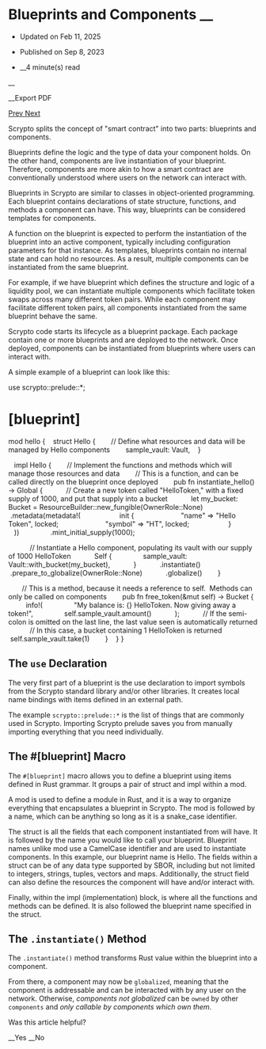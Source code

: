 #  Blueprints and Components __

* Updated on Feb 11, 2025
* Published on Sep 8, 2023

* __4 minute(s) read

__

__Export PDF

[ Prev ](/docs/resim-radix-engine-simulator "resim \(Radix Engine Simulator\)")[ Next ](/docs/resources "Resources")

Scrypto splits the concept of "smart contract" into two parts: blueprints and components.

Blueprints define the logic and the type of data your component holds. On the other hand, components are live instantiation of your blueprint. Therefore, components are more akin to how a smart contract are conventionally understood where users on the network can interact with.

Blueprints in Scrypto are similar to classes in object-oriented programming. Each blueprint contains declarations of state structure, functions, and methods a component can have. This way, blueprints can be considered templates for components.

A function on the blueprint is expected to perform the instantiation of the blueprint into an active component, typically including configuration parameters for that instance. As templates, blueprints contain no internal state and can hold no resources. As a result, multiple components can be instantiated from the same blueprint.

For example, if we have blueprint which defines the structure and logic of a liquidity pool, we can instantiate multiple components which facilitate token swaps across many different token pairs. While each component may facilitate different token pairs, all components instantiated from the same blueprint behave the same.

Scrypto code starts its lifecycle as a blueprint package. Each package contain one or more blueprints and are deployed to the network. Once deployed, components can be instantiated from blueprints where users can interact with.

A simple example of a blueprint can look like this:


use scrypto::prelude::*;

# [blueprint]
mod hello {
   struct Hello {
       // Define what resources and data will be managed by Hello components
       sample_vault: Vault,
   }

   impl Hello {
       // Implement the functions and methods which will manage those resources and data
       // This is a function, and can be called directly on the blueprint once deployed
       pub fn instantiate_hello() -> Global<Hello> {
           // Create a new token called "HelloToken," with a fixed supply of 1000, and put that supply into a bucket
           let my_bucket: Bucket = ResourceBuilder::new_fungible(OwnerRole::None)
               .metadata(metadata!(
                   init {
                       "name" => "Hello Token", locked;
                       "symbol" => "HT", locked;
                   }
               ))
               .mint_initial_supply(1000);

           // Instantiate a Hello component, populating its vault with our supply of 1000 HelloToken
           Self {
               sample_vault: Vault::with_bucket(my_bucket),
           }
           .instantiate()
           .prepare_to_globalize(OwnerRole::None)
           .globalize()
       }

       // This is a method, because it needs a reference to self.  Methods can only be called on components
       pub fn free_token(&mut self) -> Bucket {
           info!(
               "My balance is: {} HelloToken. Now giving away a token!",
               self.sample_vault.amount()
           );
           // If the semi-colon is omitted on the last line, the last value seen is automatically returned
           // In this case, a bucket containing 1 HelloToken is returned
           self.sample_vault.take(1)
       }
   }
}

## The `use` Declaration

The very first part of a blueprint is the use declaration to import symbols from the Scrypto standard library and/or other libraries. It creates local name bindings with items defined in an external path.

The example `scrypto::prelude::*` is the list of things that are commonly used in Scrypto. Importing Scrypto prelude saves you from manually importing everything that you need individually.

## The #[blueprint] Macro

The `#[blueprint]` macro allows you to define a blueprint using items defined in Rust grammar. It groups a pair of struct and impl within a mod.

A mod is used to define a module in Rust, and it is a way to organize everything that encapsulates a blueprint in Scrypto. The mod is followed by a name, which can be anything so long as it is a snake_case identifier.

The struct is all the fields that each component instantiated from will have. It is followed by the name you would like to call your blueprint. Blueprint names unlike mod use a CamelCase identifier and are used to instantiate components. In this example, our blueprint name is Hello. The fields within a struct can be of any data type supported by SBOR, including but not limited to integers, strings, tuples, vectors and maps. Additionally, the struct field can also define the resources the component will have and/or interact with.

Finally, within the impl (implementation) block, is where all the functions and methods can be defined. It is also followed the blueprint name specified in the struct.

## The `.instantiate()` Method

The `.instantiate()` method transforms Rust value within the blueprint into a component.

From there, a component may now be `globalized`, meaning that the component is addressable and can be interacted with by any user on the network. Otherwise, _components not globalized_ can be `owned` by other `components` and _only callable by components which own them_.

Was this article helpful?

__Yes __No